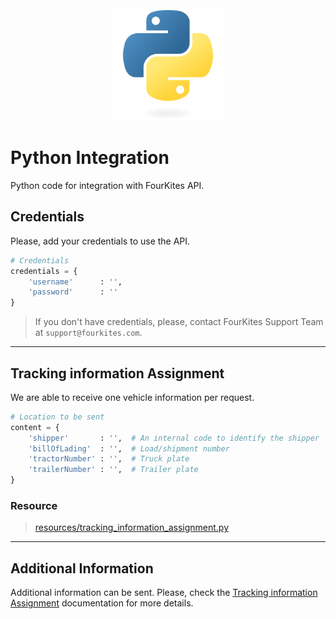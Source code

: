 <div align="center">
	<img src="../assets/images/logos/languages/python.svg" width="180" alt="Python">
</div>

# Python Integration
Python code for integration with FourKites API.

## Credentials
Please, add your credentials to use the API.

```python
# Credentials
credentials = {
    'username'      : '',
    'password'      : ''
}
```

> If you don't have credentials, please, contact FourKites Support Team at `support@fourkites.com`.

---

## Tracking information Assignment
We are able to receive one vehicle information per request.

```python
# Location to be sent
content = {
    'shipper'       : '',  # An internal code to identify the shipper
    'billOfLading'  : '',  # Load/shipment number
    'tractorNumber' : '',  # Truck plate
    'trailerNumber' : '',  # Trailer plate
}
```

### Resource
> [resources/tracking_information_assignment.py](./resources/tracking_information_assignment.py)

---

## Additional Information
Additional information can be sent. Please, check the [Tracking information Assignment](https://support.fourkites.com/hc/en-us/articles/115007622007-Tracking-Information-Assignment "Request Format") documentation for more details.